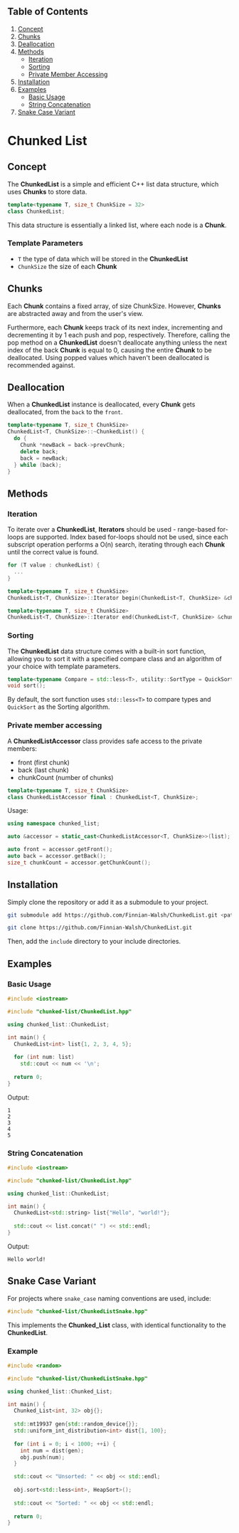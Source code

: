 ## Table of Contents

1. [Concept](#concept)
2. [Chunks](#chunks)
3. [Deallocation](#deallocation)
4. [Methods](#methods)
    - [Iteration](#iteration)
    - [Sorting](#sorting)
    - [Private Member Accessing](#private-member-accessing)
5. [Installation](#installation)
6. [Examples](#examples)
    - [Basic Usage](#basic-usage)
    - [String Concatenation](#string-concatenation)
7. [Snake Case Variant](#snake-case-variant)

# Chunked List

## Concept

The **ChunkedList** is a simple and efficient C++ list data structure, which uses **Chunks** to store data.

```cpp
template<typename T, size_t ChunkSize = 32>
class ChunkedList;
```

This data structure is essentially a linked list, where each node is a **Chunk**.

### Template Parameters

- `T` the type of data which will be stored in the **ChunkedList**
- `ChunkSize` the size of each **Chunk**

## Chunks

Each **Chunk** contains a fixed array, of size ChunkSize. However, **Chunks** are abstracted away and from the user's
view.

Furthermore, each **Chunk** keeps track of its next index, incrementing and decrementing it by 1 each push and pop,
respectively.
Therefore, calling the pop method on a **ChunkedList** doesn't deallocate anything unless the next index of the back
**Chunk** is equal to 0, causing the entire **Chunk** to be deallocated. Using popped values which haven't been
deallocated is recommended against.

## Deallocation

When a **ChunkedList** instance is deallocated, every **Chunk** gets deallocated, from the `back` to the `front`.

```cpp
template<typename T, size_t ChunkSize>
ChunkedList<T, ChunkSize>::~ChunkedList() {
  do {
    Chunk *newBack = back->prevChunk;
    delete back;
    back = newBack;
  } while (back);
}
```

## Methods

### Iteration

To iterate over a **ChunkedList**, **Iterators** should be used - range-based for-loops are supported. Index based
for-loops should not be used, since each subscript operation performs a O(n) search, iterating through each **Chunk**
until the correct value is found.

```cpp
for (T value : chunkedList) {
  ...
}
```

```cpp
template<typename T, size_t ChunkSize>
ChunkedList<T, ChunkSize>::Iterator begin(ChunkedList<T, ChunkSize> &chunkedList);

template<typename T, size_t ChunkSize>
ChunkedList<T, ChunkSize>::Iterator end(ChunkedList<T, ChunkSize> &chunkedList);
```

### Sorting

The **ChunkedList** data structure comes with a built-in sort function, allowing you to sort it with a specified compare
class and an algorithm of your choice with template parameters.

```cpp
template<typename Compare = std::less<T>, utility::SortType = QuickSort>
void sort();
```

By default, the sort function uses `std::less<T>` to compare types and `QuickSort` as the Sorting algorithm.

### Private member accessing

A **ChunkedListAccessor** class provides safe access to the private members:

- front (first chunk)
- back (last chunk)
- chunkCount (number of chunks)

```cpp
template<typename T, size_t ChunkSize>
class ChunkedListAccessor final : ChunkedList<T, ChunkSize>;
```

Usage:

```cpp
using namespace chunked_list;

auto &accessor = static_cast<ChunkedListAccessor<T, ChunkSize>>(list);

auto front = accessor.getFront();
auto back = accessor.getBack();
size_t chunkCount = accessor.getChunkCount();
```

## Installation

Simply clone the repository or add it as a submodule to your project.

```bash
git submodule add https://github.com/Finnian-Walsh/ChunkedList.git <path>
```

```bash
git clone https://github.com/Finnian-Walsh/ChunkedList.git
```

Then, add the `include` directory to your include directories.

## Examples

### Basic Usage

```cpp
#include <iostream>

#include "chunked-list/ChunkedList.hpp"

using chunked_list::ChunkedList;

int main() {
  ChunkedList<int> list{1, 2, 3, 4, 5};
  
  for (int num: list)
    std::cout << num << '\n';    
    
  return 0;
}
```

Output:

```
1
2
3
4
5
```

### String Concatenation

```cpp
#include <iostream>

#include "chunked-list/ChunkedList.hpp"

using chunked_list::ChunkedList;

int main() {
  ChunkedList<std::string> list{"Hello", "world!"};
  
  std::cout << list.concat(" ") << std::endl;
}
```

Output:

```
Hello world!
```

## Snake Case Variant

For projects where `snake_case` naming conventions are used, include:

```cpp
#include "chunked-list/ChunkedListSnake.hpp"
```

This implements the **Chunked_List** class, with identical functionality to the **ChunkedList**.

### Example

```cpp
#include <random>

#include "chunked-list/ChunkedListSnake.hpp"

using chunked_list::Chunked_List;

int main() {
  Chunked_List<int, 32> obj{};
  
  std::mt19937 gen{std::random_device{}};
  std::uniform_int_distribution<int> dist{1, 100};
  
  for (int i = 0; i < 1000; ++i) {
    int num = dist(gen);
    obj.push(num);
  }

  std::cout << "Unsorted: " << obj << std::endl;
  
  obj.sort<std::less<int>, HeapSort>();
  
  std::cout << "Sorted: " << obj << std::endl;
  
  return 0;
}
```
